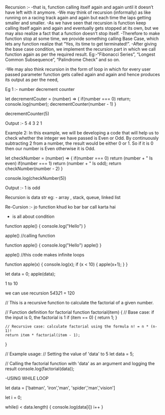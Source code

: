 Recursion :-
-that is, function calling itself again and again until it doesn’t have left with it anymore.
-We may think of recursion (informally) as like running on a racing track again and again but each time the laps getting smaller and smaller.
-As we have seen that recursion is function keep calling itself again and again and eventually gets stopped at its own, but we may also realize a fact that a function doesn’t stop itself.
-Therefore to make function stop at some time, we provide something calling Base Case, which lets any function realize that “Yes, its time to get terminated!”.
-After giving the base case condition, we implement the recursion part in which we call function again as per the required result.
Eg:-“Fibonacci Series”, “Longest Common Subsequence”, “Palindrome Check” and so on.

-We may also think recursion in the form of loop in which for every user passed parameter function gets called again and again and hence produces its output as per the need,


Eg 1 :- number decrement counter

let decrementCouter = (number) => {
    if(number === 0) return;
    console.log(number);
    decrementCounter(number - 1)
}

decrementCounter(5)

Output :-
5
4
3
2
1

Example 2: In this example, we will be developing a code that will help us to check whether the integer we have passed is Even or Odd. By continuously subtracting 2 from a number, the result would be either 0 or 1. So if it is 0 then our number is Even otherwise it is Odd.

let checkNumber = (number) => {
    if(number === 0) return (number + " Is even)
    if(number === 1) return (number + " Is odd);
    return checkNumber(number - 2)
}

console.log(checkNumber(5))

Output :-
1 is odd




Recursion is data str 
eg: - array , stack, queue, linked list


Re-Cursion :-
jo function khud ko bar bar call karta hai
- is all about condition


function apple() {
    console.log("Hello")
}

apple() //calling function

function apple() {
    console.log("Hello")
    apple()
}

apple() //this code makes infinite loops


function apple(x) {
  console.log(x);
  if (x < 10) {
    apple(x+1);
  }
}

let data = 0;
apple(data);

1 to 10


<!-- How to fing factorial without loops -->
we can use recursion
5*4*3*2*1 = 120

// This is a recursive function to calculate the factorial of a given number.

// Function definition for factorial
function factorial(item) {
    // Base case: if the input is 0, the factorial is 1
    if (item == 0) {
        return 1;
    }
    
    // Recursive case: calculate factorial using the formula n! = n * (n-1)!
    return item * factorial(item - 1);
}

// Example usage:
// Setting the value of 'data' to 5
let data = 5;

// Calling the factorial function with 'data' as an argument and logging the result
console.log(factorial(data));



-USING WHILE LOOP


let data = ['batman', 'iron','man', 'spider','man','vision']

let i  = 0;

while(i < data.length) {
    console.log(data[i])
    i++
}



